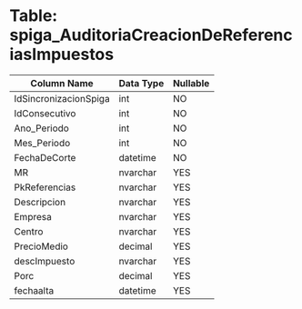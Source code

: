 # Table: spiga_AuditoriaCreacionDeReferenciasImpuestos

| Column Name | Data Type | Nullable |
|-------------|-----------|----------|
| IdSincronizacionSpiga | int | NO |
| IdConsecutivo | int | NO |
| Ano_Periodo | int | NO |
| Mes_Periodo | int | NO |
| FechaDeCorte | datetime | NO |
| MR | nvarchar | YES |
| PkReferencias | nvarchar | YES |
| Descripcion | nvarchar | YES |
| Empresa | nvarchar | YES |
| Centro | nvarchar | YES |
| PrecioMedio | decimal | YES |
| descImpuesto | nvarchar | YES |
| Porc | decimal | YES |
| fechaalta | datetime | YES |
